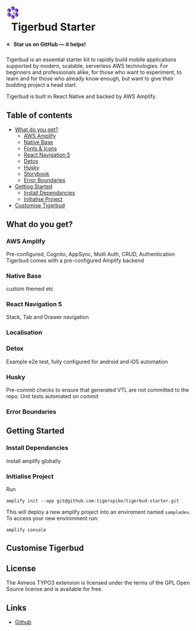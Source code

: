 <a href="https://github.com/tigerspike/tigerbud-starter">
    <img src="./docs/TigerBud-Glyph.svg" alt="Tigerbud logo" title="Tigerbud" align="left" height="35" />
</a>

# &nbsp; Tigerbud Starter

#### :star: &nbsp; Star us on GitHub — it helps!

Tigerbud is an essential starter kit to rapidly build mobile applications supported by modern, scalable, serverless AWS technologies. For beginners and professionals alike, for those who want to experiment, to learn and for those who already know enough, but want to give their budding project a head start.

Tigerbud is built in React Native and backed by AWS Amplify.

## Table of contents

- [What do you get?](#what-do-you-get)
  - [AWS Amplify](#aws-amplify)
  - [Native Base](#native-base)
  - [Fonts & Icons](#native-base)
  - [React Navigation 5](#react-navigation-5)
  - [Detox](#detox)
  - [Husky](#husky)
  - [Storybook](#husky)
  - [Error Boundaries](#error-boundaries)
- [Getting Started](#getting-started)
  - [Install Dependancies](#install-dependancies)
  - [Initialise Project](#initialise-project)
- [Customise Tigerbud](#customise-tigerbud)

## What do you get?

### AWS Amplify

Pre-configured, Cognito, AppSync, Mutli Auth, CRUD, Authentication
Tigerbud comes with a pre-configured Amplify backend

### Native Base

custom themed etc

### React Navigation 5

Stack, Tab and Drawer navigation

### Localisation

### Detox

Example e2e test, fully configured for android and iOS automation

### Husky

Pre-commit checks to ensure that generated VTL are not committed to the repo.
Unit tests automated on commit

### Error Boundaries

## Getting Started

### Install Dependancies

Install amplify globally


### Initialise Project
Run

```
amplify init --app git@github.com:tigerspike/tigerbud-starter.git
```

This will deploy a new amplify project into an enviroment named `sampledev`. To access your new environment run:

```
amplify console
```



## Customise Tigerbud



## License

The Aimeos TYPO3 extension is licensed under the terms of the GPL Open Source
license and is available for free.

## Links

- [Github](https://github.com/tigerspike/tigerbud-starter)
